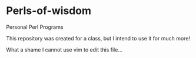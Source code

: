 # Perls-of-wisdom
Personal Perl Programs

This repository was created for a class, but I intend to use it for much more!

What a shame I cannot use vim to edit this file...
